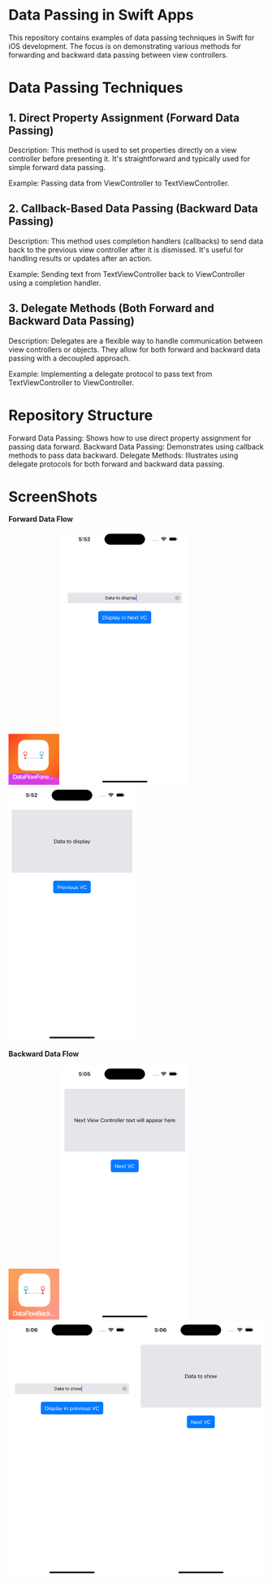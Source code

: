 <h1>Data Passing in Swift Apps</h1>
This repository contains examples of data passing techniques in Swift for iOS development. The focus is on demonstrating various methods for forwarding and backward data passing between view controllers.

<h1>Data Passing Techniques</h1>
<h2>1. Direct Property Assignment (Forward Data Passing)</h2>
Description: This method is used to set properties directly on a view controller before presenting it. It's straightforward and typically used for simple forward data passing.

Example: Passing data from ViewController to TextViewController.

<h2>2. Callback-Based Data Passing (Backward Data Passing)</h2>
Description: This method uses completion handlers (callbacks) to send data back to the previous view controller after it is dismissed. It's useful for handling results or updates after an action.

Example: Sending text from TextViewController back to ViewController using a completion handler.

<h2>3. Delegate Methods (Both Forward and Backward Data Passing)</h2>
Description: Delegates are a flexible way to handle communication between view controllers or objects. They allow for both forward and backward data passing with a decoupled approach.

Example: Implementing a delegate protocol to pass text from TextViewController to ViewController.

<h1>Repository Structure</h1>
Forward Data Passing: Shows how to use direct property assignment for passing data forward.
Backward Data Passing: Demonstrates using callback methods to pass data backward.
Delegate Methods: Illustrates using delegate protocols for both forward and backward data passing.




<h1> ScreenShots </h1>

**Forward Data Flow**

<img src="https://github.com/zeeshan2k2/Swift-Data-Flow/blob/main/Data%20Flow%20Forward%20-%20Direct%20Property%20Assignment/DF%20forward%20-%20app%20icon.png" width="100" height="100">
<img src="https://github.com/zeeshan2k2/Swift-Data-Flow/blob/main/Data%20Flow%20Forward%20-%20Direct%20Property%20Assignment/DF%20-%20main%20page.png" width="250" height="500">
<img src="https://github.com/zeeshan2k2/Swift-Data-Flow/blob/main/Data%20Flow%20Forward%20-%20Direct%20Property%20Assignment/DF%20-%201.png" width="250" height="500">


**Backward Data Flow**

<img src="https://github.com/zeeshan2k2/Swift-Data-Flow/blob/main/Data%20Flow%20Backward%20-%20Callback-Based%20Data%20Passing/Data%20Flow%20backward%20-%20appicon.png" width="100" height="100">
<img src="https://github.com/zeeshan2k2/Swift-Data-Flow/blob/main/Data%20Flow%20Backward%20-%20Callback-Based%20Data%20Passing/DF%20-%20main.png" width="250" height="500">
<img src="https://github.com/zeeshan2k2/Swift-Data-Flow/blob/main/Data%20Flow%20Backward%20-%20Callback-Based%20Data%20Passing/DF%20-%201.png" width="250" height="500">
<img src="https://github.com/zeeshan2k2/Swift-Data-Flow/blob/main/Data%20Flow%20Backward%20-%20Callback-Based%20Data%20Passing/DF%20-%202.png" width="250" height="500">
